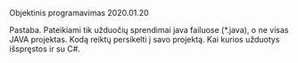 Objektinis programavimas 2020.01.20

Pastaba. Pateikiami tik užduočių sprendimai java failuose (*.java), o ne visas JAVA projektas. Kodą reiktų persikelti į savo projektą. Kai kurios užduotys išspręstos ir su C#.
